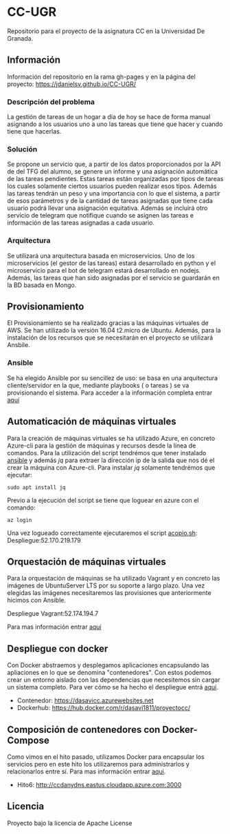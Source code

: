 # CC-UGR

Repositorio para el proyecto de la asignatura CC en la Universidad De Granada.

## Información
Información del repositorio en la rama gh-pages y en la página del proyecto:
https://jdanielsv.github.io/CC-UGR/

### Descripción del problema
La gestión de tareas de un hogar a día de hoy se hace de forma manual asignando a los usuarios uno a uno las tareas que tiene que hacer y cuando tiene que hacerlas.
### Solución
Se propone un servicio que, a partir de los datos proporcionados por la API de del TFG del alumno, se genere un informe y una asignación automática de las tareas pendientes.
Estas tareas están organizadas por tipos de tareas los cuales solamente ciertos usuarios pueden realizar esos tipos. Además las tareas tendrán un peso y una importancia con lo que el sistema, a partir de esos parámetros y de la cantidad de tareas asignadas que tiene cada usuario podrá llevar una asignación equitativa.
Además se incluirá otro servicio de telegram que notifique cuando se asignen las tareas e información de las tareas asignadas a cada usuario.
### Arquitectura
Se utilizará una arquitectura basada en microservicios. Uno de los microservicios (el gestor de las tareas) estará desarrollado en python y el microservicio para el bot de telegram estará desarrollado en nodejs.
Además, las tareas que han sido asignadas por el servicio se guardarán en la BD basada en Mongo.

## Provisionamiento
El Provisionamiento se ha realizado gracias a las máquinas virtuales de AWS.
Se han utilizado la versión 16.04 t2.micro de Ubuntu. Además, para la instalación de los recursos que se necesitarán en el proyecto se utilizará Ansbile.

### Ansible
Se ha elegido Ansible por su sencillez de uso: se basa en una arquitectura cliente/servidor en la que, mediante playbooks ( o tareas ) se va provisionando el sistema. Para acceder a la información completa entrar [aquí](https://github.com/jdanielsv/CC-UGR/tree/master/provision)

## Automaticación de máquinas virtuales

Para la creación de máquinas virtuales se ha utilizado Azure, en concreto Azure-cli para la gestión de máquinas y recursos desde la línea de comandos.
Para la utilización del script tendrémos que tener instalado [ansible](provision/README.me) y además *jq* para extraer la dirección ip de la salida que nos dé el crear la máquina con Azure-cli. Para instalar *jq* solamente tendrémos que ejecutar:
```
sudo apt install jq
```

Previo a la ejecución del script se tiene que loguear en azure con el comando:
```
az login
```

Una vez logueado correctamente ejecutaremos el script [acopio.sh](acopio.sh):
Despliegue:52.170.219.179

## Orquestación de máquinas virtuales

Para la orquestación de máquinas se ha utilizado Vagrant y en concreto las imágenes de UbuntuServer LTS por su soporte a largo plazo. Una vez elegidas las imágenes necesitaremos las provisiones que anteriormente hicimos con Ansible.

Despliegue Vagrant:52.174.194.7

Para mas información entrar [aquí](orquestacion/README.md)

## Despliegue con docker
Con Docker abstraemos y desplegamos aplicaciones encapsulando las apliaciones en lo que se denomina "contenedores". Con estos podemos crear un entorno aislado con las dependencias que necesitemos sin cargar un sistema completo. Para ver cómo se ha hecho el despliegue entrá [aqui](containers/README.md).

* Contenedor: https://dasavicc.azurewebsites.net
* Dockerhub: https://hub.docker.com/r/dasavi1811/proyectocc/

## Composición de contenedores con Docker-Compose
 Como vimos en el hito pasado, utilizamos Docker para encapsular los servicios pero en este hito los utilizaremos para  administrarlos y relacionarlos entre sí. Para mas información entrar [aqui](compose/README.md).

* Hito6: http://ccdanydns.eastus.cloudapp.azure.com:3000

## Licencia
Proyecto bajo la licencia de Apache License
